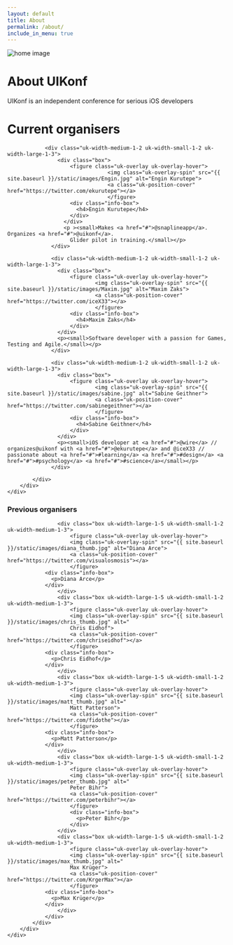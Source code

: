 ```yaml
---
layout: default
title: About
permalink: /about/
include_in_menu: true
---
```


<div class="headerimage uk-position-relative" style="background-image: url({{ site.baseurl }}/static/images/about_image.jpg);" data-uk-parallax="{bg: '-50'}">
  <img class="uk-invisible" src="{{ site.baseurl }}/static/images/about_image.jpg" alt="home image">
   <div class="uk-position-cover uk-flex uk-flex-center uk-flex-middle uk-flex-column">
      <div class="teaser-register">
      	<h1>About UIKonf</h1>
        <p>UIKonf is an independent conference for serious iOS developers</p>
     </div>
   </div>
</div>

<div class="backshape light-grey">
	<div class="wrapper">
		<div class="uk-container uk-container-center">
			<div class="uk-grid">
				<div class="uk-width-1-1 uk-text-center">
		        	<h1 class="brand-color">Current organisers</h1>
		      	</div>

	  	      	<div class="uk-width-medium-1-2 uk-width-small-1-2 uk-width-large-1-3">
	  	      		<div class="box">
	  	      			<figure class="uk-overlay uk-overlay-hover">
								    <img class="uk-overlay-spin" src="{{ site.baseurl }}/static/images/Engin.jpg" alt="Engin Kurutepe">
								    <a class="uk-position-cover" href="https://twitter.com/ekurutepe"></a>
									</figure>
				        <div class="info-box">
				          <h4>Engin Kurutepe</h4>
				        </div>
				      </div>
				      <p ><small>Makes <a href="#">@snaplineapp</a>. Organizes <a href="#">@uikonf</a>. 
						Glider pilot in training.</small></p>
			      </div>

			      <div class="uk-width-medium-1-2 uk-width-small-1-2 uk-width-large-1-3">
			      	<div class="box">
			      		<figure class="uk-overlay uk-overlay-hover">
							    <img class="uk-overlay-spin" src="{{ site.baseurl }}/static/images/Maxim.jpg" alt="Maxim Zaks">
							    <a class="uk-position-cover" href="https://twitter.com/iceX33"></a>
								</figure>
				        <div class="info-box">
				          <h4>Maxim Zaks</h4>
				        </div>
			        </div>
			        <p><small>Software developer with a passion for Games, Testing and Agile.</small></p>
			      </div>

			      <div class="uk-width-medium-1-2 uk-width-small-1-2 uk-width-large-1-3">
			      	<div class="box">
			      		<figure class="uk-overlay uk-overlay-hover">
							    <img class="uk-overlay-spin" src="{{ site.baseurl }}/static/images/sabine.jpg" alt="Sabine Geithner">
							    <a class="uk-position-cover" href="https://twitter.com/sabinegeithner"></a>
								</figure>
				        <div class="info-box">
				          <h4>Sabine Geithner</h4>
				        </div>
			        </div>
			        <p><small>iOS developer at <a href="#">@wire</a> // organizes@uikonf with <a href="#">@ekurutepe</a> and @iceX33 // passionate about <a href="#">#learning</a> <a href="#">#design</a> <a href="#">#psychology</a> <a href="#">#science</a></small></p>
			      </div>

			</div>
		</div>
	</div>
</div>
<div class="straight">
	<div class="wrapper">
		<div class="previous-organisers">
			<div class="uk-container uk-container-center">
				<div class="uk-grid">
					<div class="uk-width-1-1 uk-text-center">
        		<h3 class="brand-color title-section">Previous organisers</h3>
      		</div>

					<div class="box uk-width-large-1-5 uk-width-small-1-2 uk-width-medium-1-3">
						<figure class="uk-overlay uk-overlay-hover">
					    <img class="uk-overlay-spin" src="{{ site.baseurl }}/static/images/diana_thumb.jpg" alt="Diana Arce">
					    <a class="uk-position-cover" href="https://twitter.com/visualosmosis"></a>
						</figure>
		        <div class="info-box">
		          <p>Diana Arce</p>
		        </div>
					</div>
					<div class="box uk-width-large-1-5 uk-width-small-1-2 uk-width-medium-1-3">
						<figure class="uk-overlay uk-overlay-hover">
					    <img class="uk-overlay-spin" src="{{ site.baseurl }}/static/images/chris_thumb.jpg" alt="
					    Chris Eidhof">
					    <a class="uk-position-cover" href="https://twitter.com/chriseidhof"></a>
						</figure>
		        <div class="info-box">
		          <p>Chris Eidhof</p>
		        </div>
					</div>
					<div class="box uk-width-large-1-5 uk-width-small-1-2 uk-width-medium-1-3">
						<figure class="uk-overlay uk-overlay-hover">
					    <img class="uk-overlay-spin" src="{{ site.baseurl }}/static/images/matt_thumb.jpg" alt="
					    Matt Patterson">
					    <a class="uk-position-cover" href="https://twitter.com/fidothe"></a>
						</figure>
		        <div class="info-box">
		          <p>Matt Patterson</p>
		        </div>
					</div>
					<div class="box uk-width-large-1-5 uk-width-small-1-2 uk-width-medium-1-3">
						<figure class="uk-overlay uk-overlay-hover">
					    <img class="uk-overlay-spin" src="{{ site.baseurl }}/static/images/peter_thumb.jpg" alt="
					    Peter Bihr">
					    <a class="uk-position-cover" href="https://twitter.com/peterbihr"></a>
						</figure>
				        <div class="info-box">
				          <p>Peter Bihr</p>
				        </div>
					</div>
					<div class="box uk-width-large-1-5 uk-width-small-1-2 uk-width-medium-1-3">
						<figure class="uk-overlay uk-overlay-hover">
					    <img class="uk-overlay-spin" src="{{ site.baseurl }}/static/images/max_thumb.jpg" alt="
					    Max Krüger">
					    <a class="uk-position-cover" href="https://twitter.com/KrgerMax"></a>
						</figure>
		        <div class="info-box">
		          <p>Max Krüger</p>
		        </div>
					</div>
				</div>
			</div>
		</div>
	</div>
</div>